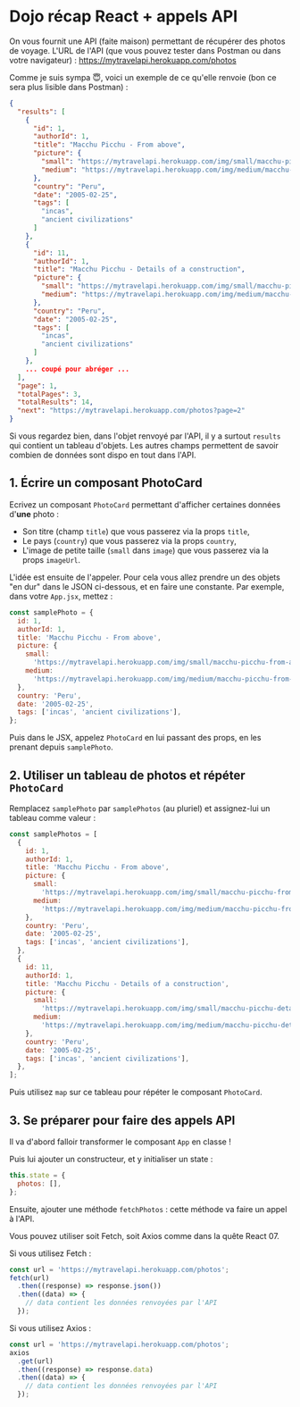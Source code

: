 # Dojo récap React + appels API

On vous fournit une API (faite maison) permettant de récupérer des photos de voyage. L'URL de l'API (que vous pouvez tester dans Postman ou dans votre navigateur) : <https://mytravelapi.herokuapp.com/photos>

Comme je suis sympa :innocent:, voici un exemple de ce qu'elle renvoie (bon ce sera plus lisible dans Postman) :

```json
{
  "results": [
    {
      "id": 1,
      "authorId": 1,
      "title": "Macchu Picchu - From above",
      "picture": {
        "small": "https://mytravelapi.herokuapp.com/img/small/macchu-picchu-from-above.jpg",
        "medium": "https://mytravelapi.herokuapp.com/img/medium/macchu-picchu-from-above.jpg"
      },
      "country": "Peru",
      "date": "2005-02-25",
      "tags": [
        "incas",
        "ancient civilizations"
      ]
    },
    {
      "id": 11,
      "authorId": 1,
      "title": "Macchu Picchu - Details of a construction",
      "picture": {
        "small": "https://mytravelapi.herokuapp.com/img/small/macchu-picchu-details.jpg",
        "medium": "https://mytravelapi.herokuapp.com/img/medium/macchu-picchu-details.jpg"
      },
      "country": "Peru",
      "date": "2005-02-25",
      "tags": [
        "incas",
        "ancient civilizations"
      ]
    },
    ... coupé pour abréger ...
  ],
  "page": 1,
  "totalPages": 3,
  "totalResults": 14,
  "next": "https://mytravelapi.herokuapp.com/photos?page=2"
}
```

Si vous regardez bien, dans l'objet renvoyé par l'API, il y a surtout `results` qui contient un tableau d'objets. Les autres champs permettent de savoir combien de données sont dispo en tout dans l'API.

## 1. Écrire un composant PhotoCard

Ecrivez un composant `PhotoCard` permettant d'afficher certaines données d'**une** photo :

- Son titre (champ `title`) que vous passerez via la props `title`,
- Le pays (`country`) que vous passerez via la props `country`,
- L'image de petite taille (`small` dans `image`) que vous passerez via la props `imageUrl`.

L'idée est ensuite de l'appeler. Pour cela vous allez prendre un des objets "en dur" dans le JSON ci-dessous, et en faire une constante. Par exemple, dans votre `App.jsx`, mettez :

```javascript
const samplePhoto = {
  id: 1,
  authorId: 1,
  title: 'Macchu Picchu - From above',
  picture: {
    small:
      'https://mytravelapi.herokuapp.com/img/small/macchu-picchu-from-above.jpg',
    medium:
      'https://mytravelapi.herokuapp.com/img/medium/macchu-picchu-from-above.jpg',
  },
  country: 'Peru',
  date: '2005-02-25',
  tags: ['incas', 'ancient civilizations'],
};
```

Puis dans le JSX, appelez `PhotoCard` en lui passant des props, en les prenant depuis `samplePhoto`.

## 2. Utiliser un tableau de photos et répéter `PhotoCard`

Remplacez `samplePhoto` par `samplePhotos` (au pluriel) et assignez-lui un tableau comme valeur :

```javascript
const samplePhotos = [
  {
    id: 1,
    authorId: 1,
    title: 'Macchu Picchu - From above',
    picture: {
      small:
        'https://mytravelapi.herokuapp.com/img/small/macchu-picchu-from-above.jpg',
      medium:
        'https://mytravelapi.herokuapp.com/img/medium/macchu-picchu-from-above.jpg',
    },
    country: 'Peru',
    date: '2005-02-25',
    tags: ['incas', 'ancient civilizations'],
  },
  {
    id: 11,
    authorId: 1,
    title: 'Macchu Picchu - Details of a construction',
    picture: {
      small:
        'https://mytravelapi.herokuapp.com/img/small/macchu-picchu-details.jpg',
      medium:
        'https://mytravelapi.herokuapp.com/img/medium/macchu-picchu-details.jpg',
    },
    country: 'Peru',
    date: '2005-02-25',
    tags: ['incas', 'ancient civilizations'],
  },
];
```

Puis utilisez `map` sur ce tableau pour répéter le composant `PhotoCard`.

## 3. Se préparer pour faire des appels API

Il va d'abord falloir transformer le composant `App` en classe !

Puis lui ajouter un constructeur, et y initialiser un state :

```javascript
this.state = {
  photos: [],
};
```

Ensuite, ajouter une méthode `fetchPhotos` : cette méthode va faire un appel à l'API.

Vous pouvez utiliser soit Fetch, soit Axios comme dans la quête React 07.

Si vous utilisez Fetch :

```javascript
const url = 'https://mytravelapi.herokuapp.com/photos';
fetch(url)
  .then((response) => response.json())
  .then((data) => {
    // data contient les données renvoyées par l'API
  });
```

Si vous utilisez Axios :

```javascript
const url = 'https://mytravelapi.herokuapp.com/photos';
axios
  .get(url)
  .then((response) => response.data)
  .then((data) => {
    // data contient les données renvoyées par l'API
  });
```
